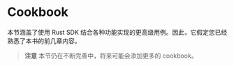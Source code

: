 # Cookbook

本节涵盖了使用 Rust SDK 结合各种功能实现的更高级用例。因此，它假定您已经熟悉了本书的前几章内容。

> **注意** 本节仍在不断完善中，将来可能会添加更多的 cookbook。
